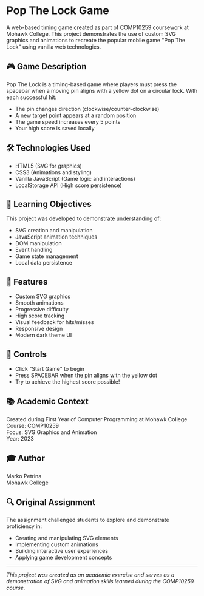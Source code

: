 # Pop The Lock Game

A web-based timing game created as part of COMP10259 coursework at Mohawk College. This project demonstrates the use of custom SVG graphics and animations to recreate the popular mobile game "Pop The Lock" using vanilla web technologies.

## 🎮 Game Description

Pop The Lock is a timing-based game where players must press the spacebar when a moving pin aligns with a yellow dot on a circular lock. With each successful hit:
- The pin changes direction (clockwise/counter-clockwise)
- A new target point appears at a random position
- The game speed increases every 5 points
- Your high score is saved locally

## 🛠️ Technologies Used

- HTML5 (SVG for graphics)
- CSS3 (Animations and styling)
- Vanilla JavaScript (Game logic and interactions)
- LocalStorage API (High score persistence)

## 🎯 Learning Objectives

This project was developed to demonstrate understanding of:
- SVG creation and manipulation
- JavaScript animation techniques
- DOM manipulation
- Event handling
- Game state management
- Local data persistence

## 🎨 Features

- Custom SVG graphics
- Smooth animations
- Progressive difficulty
- High score tracking
- Visual feedback for hits/misses
- Responsive design
- Modern dark theme UI

## 🎹 Controls

- Click "Start Game" to begin
- Press SPACEBAR when the pin aligns with the yellow dot
- Try to achieve the highest score possible!

## 📚 Academic Context

Created during First Year of Computer Programming at Mohawk College  
Course: COMP10259  
Focus: SVG Graphics and Animation  
Year: 2023

## 🎓 Author

Marko Petrina  
Mohawk College

## 🔍 Original Assignment

The assignment challenged students to explore and demonstrate proficiency in:
- Creating and manipulating SVG elements
- Implementing custom animations
- Building interactive user experiences
- Applying game development concepts

---
*This project was created as an academic exercise and serves as a demonstration of SVG and animation skills learned during the COMP10259 course.*
